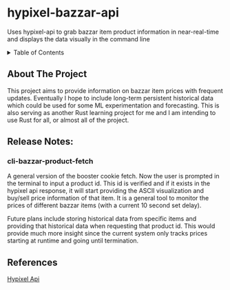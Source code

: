 # hypixel-bazzar-api
Uses hypixel-api to grab bazzar item product information in near-real-time and displays the data visually in the command line

<!-- TABLE OF CONTENTS -->
<details>
  <summary>Table of Contents</summary>
  <ol>
    <li>
      <a href="#about-the-project">About The Project</a>
    </li>
    <li>
      <a href="#release-notes">Release Notes</a>
      <ul>
        <li><a href="#cli-bazzar-product-fetch">cli-bazzar-product-fetch</a></li>
      </ul>
    </li>
    <li>
      <a href="#references">References</a>
    </li>
    
    
  </ol>
</details>

## About The Project

This project aims to provide information on bazzar item prices with frequent updates. Eventually I hope to include long-term persistent historical data which could be used for some ML experimentation and forecasting.
This is also serving as another Rust learning project for me and I am intending to use Rust for all, or almost all of the project.

## Release Notes:

### cli-bazzar-product-fetch
A general version of the booster cookie fetch. Now the user is prompted in the terminal to input a product id. This id is verified and if it exists in the hypixel api response, it will start providing the ASCII visualization and buy/sell price information of that item. It is a general tool to monitor the prices of different bazzar items (with a current 10 second set delay).

Future plans include storing historical data from specific items and providing that historical data when requesting that product id. This would provide much more insight since the current system only tracks prices starting at runtime and going until termination.

## References

[Hypixel Api](https://api.hypixel.net/)
